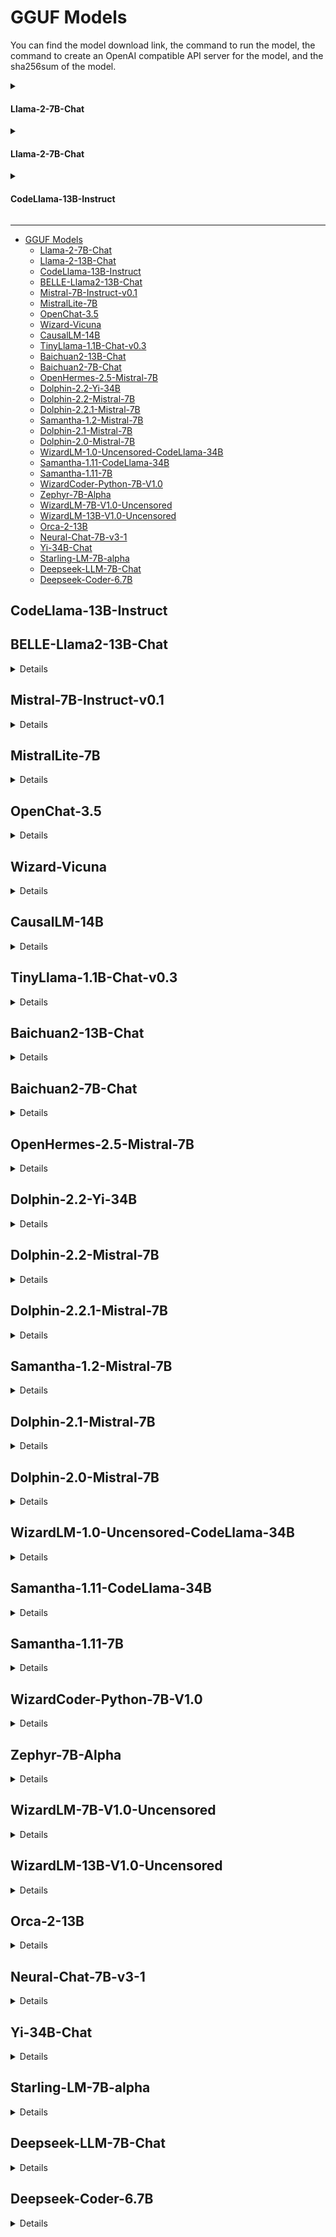 # GGUF Models

You can find the model download link, the command to run the model, the command to create an OpenAI compatible API server for the model, and the sha256sum of the model.

<details>
<summary> <h4>Llama-2-7B-Chat</h4> </summary>

<b>Download the model</b>

```console
curl -LO https://huggingface.co/second-state/Llama-2-7B-Chat-GGUF/resolve/main/llama-2-7b-chat.Q5_K_M.gguf
```

Please check the sha256sum of the Downloaded model file to make sure it is correct.

```
shasum -a 256 llama-2-7b-chat.Q5_K_M.gguf
output: e0b99920cf47b94c78d2fb06a1eceb9ed795176dfa3f7feac64629f1b52b997f llama-2-7b-chat.Q5_K_M.gguf
```

<b>Chat with the model on the CLI</b>

```console
curl -LO https://github.com/second-state/llama-utils/raw/main/chat/llama-chat.wasm
wasmedge --dir .:. --nn-preload default:GGML:AUTO:llama-2-7b-chat.Q5_K_M.gguf llama-chat.wasm -p llama-2-chat
```

<b>Chat with the model via a web UI</b>

```console
curl -LO https://github.com/second-state/llama-utils/raw/main/api-server/llama-api-server.wasm
curl -LO https://github.com/second-state/chatbot-ui/releases/download/v0.1.0/chatbot-ui.tar.gz
tar xzf chatbot-ui.tar.gz
rm chatbot-ui.tar.gz

wasmedge --dir .:. --nn-preload default:GGML:AUTO:llama-2-7b-chat.Q5_K_M.gguf llama-api-server.wasm -p llama-2-chat
```

Open your browser to http://localhost:8080 to start the chat!

<b>Send an API request to the server</b>

Test the API server from another terminal using the following command

```
curl -X POST http://localhost:8080/v1/chat/completions -H 'accept:application/json' -H 'Content-Type: application/json' -d '{"messages":[{"role":"system", "content": "You are a helpful assistant."}, {"role":"user", "content": "Who is Robert Oppenheimer?"}], "model":"llama-2-7b-chat"}'
```

</details>

<details>
<summary> <h4>Llama-2-7B-Chat</h4> </summary>

<b>Download the model</b>

```
curl -LO https://huggingface.co/second-state/Llama-2-13B-Chat-GGUF/resolve/main/llama-2-13b-chat.Q5_K_M.gguf
```

Please check the sha256sum of the Downloaded model file to make sure it is correct.

```
shasum -a 256 llama-2-13b-chat.Q5_K_M.gguf
output: ef36e090240040f97325758c1ad8e23f3801466a8eece3a9eac2d22d942f548a llama-2-13b-chat.Q5_K_M.gguf
```

<b>Chat with the model on the CLI</b>

```console
curl -LO https://github.com/second-state/llama-utils/raw/main/chat/llama-chat.wasm
wasmedge --dir .:. --nn-preload default:GGML:AUTO:llama-2-13b-chat.Q5_K_M.gguf llama-chat.wasm -p llama-2-chat
```

<b>Chat with the model via a web UI</b>

```console
curl -LO https://github.com/second-state/llama-utils/raw/main/api-server/llama-api-server.wasm
curl -LO https://github.com/second-state/chatbot-ui/releases/download/v0.1.0/chatbot-ui.tar.gz
tar xzf chatbot-ui.tar.gz
rm chatbot-ui.tar.gz

wasmedge --dir .:. --nn-preload default:GGML:AUTO:llama-2-13b-chat.Q5_K_M.gguf llama-api-server.wasm -p llama-2-chat
```

Open your browser to http://localhost:8080 to start the chat!

<b>Send an API request to the server</b>

Test the API server from another terminal using the following command

```
curl -X POST http://localhost:8080/v1/chat/completions -H 'accept:application/json' -H 'Content-Type: application/json' -d '{"messages":[{"role":"system", "content": "You are a helpful assistant."}, {"role":"user", "content": "Who is Robert Oppenheimer?"}], "model":"llama-2-13b-chat"}'
```

</details>

<details>
<summary> <h4>CodeLlama-13B-Instruct</h4> </summary>

<b>Download the model</b>

```console
curl -LO curl -LO https://huggingface.co/second-state/CodeLlama-13B-Instruct-GGUF/resolve/main/codellama-13b-instruct.Q4_0.gguf
```

Please check the sha256sum of the Downloaded model file to make sure it is correct:

```
shasum -a 256 codellama-13b-instruct.Q4_0.gguf
693021fa3a170a348b0a6104ab7d3a8c523331826a944dc0371fecd922df89dd codellama-13b-instruct.Q4_0.gguf
```

<b>Chat with the model on the CLI</b>

```console
curl -LO https://github.com/second-state/llama-utils/raw/main/chat/llama-chat.wasm
wasmedge --dir .:. --nn-preload default:GGML:AUTO:codellama-13b-instruct.Q4_0.gguf llama-chat.wasm -p codellama-instruct
```

<b>This model isn't suitable for creating a API server</b>

</details>



---


<!-- @import "[TOC]" {cmd="toc" depthFrom=1 depthTo=6 orderedList=false} -->

<!-- code_chunk_output -->

- [GGUF Models](#gguf-models)
  - [Llama-2-7B-Chat](#llama-2-7b-chat)
  - [Llama-2-13B-Chat](#llama-2-13b-chat)
  - [CodeLlama-13B-Instruct](#codellama-13b-instruct)
  - [BELLE-Llama2-13B-Chat](#belle-llama2-13b-chat)
  - [Mistral-7B-Instruct-v0.1](#mistral-7b-instruct-v01)
  - [MistralLite-7B](#mistrallite-7b)
  - [OpenChat-3.5](#openchat-35)
  - [Wizard-Vicuna](#wizard-vicuna)
  - [CausalLM-14B](#causallm-14b)
  - [TinyLlama-1.1B-Chat-v0.3](#tinyllama-11b-chat-v03)
  - [Baichuan2-13B-Chat](#baichuan2-13b-chat)
  - [Baichuan2-7B-Chat](#baichuan2-7b-chat)
  - [OpenHermes-2.5-Mistral-7B](#openhermes-25-mistral-7b)
  - [Dolphin-2.2-Yi-34B](#dolphin-22-yi-34b)
  - [Dolphin-2.2-Mistral-7B](#dolphin-22-mistral-7b)
  - [Dolphin-2.2.1-Mistral-7B](#dolphin-221-mistral-7b)
  - [Samantha-1.2-Mistral-7B](#samantha-12-mistral-7b)
  - [Dolphin-2.1-Mistral-7B](#dolphin-21-mistral-7b)
  - [Dolphin-2.0-Mistral-7B](#dolphin-20-mistral-7b)
  - [WizardLM-1.0-Uncensored-CodeLlama-34B](#wizardlm-10-uncensored-codellama-34b)
  - [Samantha-1.11-CodeLlama-34B](#samantha-111-codellama-34b)
  - [Samantha-1.11-7B](#samantha-111-7b)
  - [WizardCoder-Python-7B-V1.0](#wizardcoder-python-7b-v10)
  - [Zephyr-7B-Alpha](#zephyr-7b-alpha)
  - [WizardLM-7B-V1.0-Uncensored](#wizardlm-7b-v10-uncensored)
  - [WizardLM-13B-V1.0-Uncensored](#wizardlm-13b-v10-uncensored)
  - [Orca-2-13B](#orca-2-13b)
  - [Neural-Chat-7B-v3-1](#neural-chat-7b-v3-1)
  - [Yi-34B-Chat](#yi-34b-chat)
  - [Starling-LM-7B-alpha](#starling-lm-7b-alpha)
  - [Deepseek-LLM-7B-Chat](#deepseek-llm-7b-chat)
  - [Deepseek-Coder-6.7B](#deepseek-coder-67b)

<!-- /code_chunk_output -->



## CodeLlama-13B-Instruct


## BELLE-Llama2-13B-Chat

<details>
<summary> Details </summary>

- Download the BELLE-Llama2-13B-Chat-0.4M model

```console
curl -LO https://huggingface.co/second-state/BELLE-Llama2-13B-Chat-0.4M-GGUF/resolve/main/BELLE-Llama2-13B-Chat-0.4M-ggml-model-q4_0.gguf
```
- Command to run the model

```console
wasmedge --dir .:. --nn-preload default:GGML:AUTO:BELLE-Llama2-13B-Chat-0.4M-ggml-model-q4_0.gguf llama-chat.wasm -p belle-llama-2-chat
```
- Command to create the API server for the model

Run the follwing command to create the API server.

```
wasmedge --dir .:. --nn-preload default:GGML:AUTO:BELLE-Llama2-13B-Chat-0.4M-ggml-model-q4_0.gguf llama-api-server.wasm -p belle-llama-2-chat
```

Test the API server from anothe terminal using the following command.

```
curl -X POST http://localhost:8080/v1/chat/completions -H 'accept:application/json' -H 'Content-Type: application/json' -d '{"messages":[{"role":"system", "content": "You are a helpful assistant."}, {"role":"user", "content": "Who is Robert Oppenheimer?"}], "model":"BELLE-Llama2-13B-Chat"}'
```
- Get the sha256sum of the model

Please check the sha256sum of the Downloaded model file to make sure it is correct:

```
shasum -a 256 BELLE-Llama2-13B-Chat-0.4M-ggml-model-q4_0.gguf
output: 56879e1fd6ee6a138286730e121f2dba1be51b8f7e261514a594dea89ef32fe7 BELLE-Llama2-13B-Chat-0.4M-ggml-model-q4_0.gguf
```
</details>

## Mistral-7B-Instruct-v0.1

<details>
<summary> Details </summary>

- Download the Mistral-7B-Instruct-v0.1 model

```console
curl -LO https://huggingface.co/second-state/Mistral-7B-Instruct-v0.1-GGUF/resolve/main/mistral-7b-instruct-v0.1.Q5_K_M.gguf
```
- Command to run the model

```console
wasmedge --dir .:. --nn-preload default:GGML:AUTO:mistral-7b-instruct-v0.1.Q5_K_M.gguf llama-chat.wasm -p mistral-instruct-v0.1
```
- Command to create the API server for the model

This model isn't suitable for creating a API server.

- Get the sha256sum of the model

Please check the sha256sum of the Downloaded model file to make sure it is correct:

```text
shasum -a 256 mistral-7b-instruct-v0.1.Q5_K_M.gguf
output: c4b062ec7f0f160e848a0e34c4e291b9e39b3fc60df5b201c038e7064dbbdcdc mistral-7b-instruct-v0.1.Q5_K_M.gguf

shasum -a 256 mistral-7b-instruct-v0.1.Q4_K_M.gguf
output: 14466f9d658bf4a79f96c3f3f22759707c291cac4e62fea625e80c7d32169991 mistral-7b-instruct-v0.1.Q4_K_M.gguf
```
</details>

## MistralLite-7B

<details>
<summary> Details </summary>

- Download the MistralLite-7B model

```console
curl -LO https://huggingface.co/second-state/MistralLite-7B-GGUF/resolve/main/mistrallite.Q5_K_M.gguf
```
- Command to run the model

```console
wasmedge --dir .:. --nn-preload default:GGML:AUTO:mistrallite.Q5_K_M.gguf llama-chat.wasm -p mistrallite -r '</s>'
```
- Command to create the API server for the model

Run the follwing command to create the API server.

```
wasmedge --dir .:. --nn-preload default:GGML:AUTO:mistrallite.Q5_K_M.gguf llama-api-server.wasm -p mistrallite -r '</s>'
```

Test the API server from anothe terminal using the following command.

```
curl -X POST http://localhost:8080/v1/chat/completions -H 'accept:application/json' -H 'Content-Type: application/json' -d '{"messages":[{"role":"system", "content": "You are a helpful assistant."}, {"role":"user", "content": "Who is Robert Oppenheimer?"}], "model":"MistralLite-7B"}'
```
- Get the sha256sum of the model

Please check the sha256sum of the Downloaded model file to make sure it is correct:

```
shasum -a 256 mistrallite.Q5_K_M.gguf
output: d06d149c24eea0446ea7aad596aca396fe7f3302441e9375d5bbd3fd9ba8ebea mistrallite.Q5_K_M.gguf
```
</details>

## OpenChat-3.5

<details>
<summary> Details </summary>

- Download the OpenChat-3.5 model

```console
curl -LO https://huggingface.co/second-state/OpenChat-3.5-GGUF/resolve/main/openchat_3.5.Q5_K_M.gguf
```

- Command to run the model

```console
wasmedge --dir .:. --nn-preload default:GGML:AUTO:openchat_3.5.Q5_K_M.gguf llama-chat.wasm -p openchat -r '<|end_of_turn|>'
```

- Command to create the API server for the model

Run the follwing command to create the API server.

```
wasmedge --dir .:. --nn-preload default:GGML:AUTO:openchat_3.5.Q5_K_M.gguf llama-api-server.wasm -p openchat -r '<|end_of_turn|>'
```

Test the API server from anothe terminal using the following command.

```
curl -X POST http://localhost:8080/v1/chat/completions -H 'accept:application/json' -H 'Content-Type: application/json' -d '{"messages":[{"role":"system", "content": "You are a helpful assistant."}, {"role":"user", "content": "Who is Robert Oppenheimer?"}], "model":"OpenChat-3.5"}'
```

- Get the sha256sum of the model

Please check the sha256sum of the Downloaded model file to make sure it is correct:

```
shasum -a 256 openchat_3.5.Q5_K_M.gguf
output: 3abf26b0f2ff11394351a23f8d538a1404a2afb69465a6bbaba8836fef51899d openchat_3.5.Q5_K_M.gguf
```
</details>

## Wizard-Vicuna

<details>
<summary> Details </summary>

- Download the Wizard-Vicuna model

```console
curl -LO https://huggingface.co/second-state/wizard-vicuna-13B-GGUF/resolve/main/wizard-vicuna-13b-ggml-model-q8_0.gguf
```

- Command to run the model

```console
wasmedge --dir .:. --nn-preload default:GGML:AUTO:wizard-vicuna-13b-ggml-model-q8_0.gguf llama-chat.wasm -p vicuna-chat
```
- Command to create the API server for the model

Run the follwing command to create the API server.

```
wasmedge --dir .:. --nn-preload default:GGML:AUTO:wizard-vicuna-13b-ggml-model-q8_0.gguf llama-api-server.wasm -p vicuna-chat
```

Test the API server from anothe terminal using the following command.

```
curl -X POST http://localhost:8080/v1/chat/completions -H 'accept:application/json' -H 'Content-Type: application/json' -d '{"messages":[{"role":"system", "content": "You are a helpful assistant."}, {"role":"user", "content": "Who is Robert Oppenheimer?"}], "model":"wizard-vicuna-13B"}'
```
- Get the sha256sum of the model

Please check the sha256sum of the Downloaded model file to make sure it is correct:

```
shasum -a 256 wizard-vicuna-13b-ggml-model-q8_0.gguf
output: 681b6571e624fd211ae81308b573f24f0016f6352252ae98241b44983bb7e756 wizard-vicuna-13b-ggml-model-q8_0.gguf
```
</details>

## CausalLM-14B

<details>
<summary> Details </summary>

- Download the CausalLM-14B model

```console
curl -LO https://huggingface.co/second-state/CausalLM-14B-GGUF/resolve/main/causallm_14b.Q5_1.gguf
```
- Command to run the model

```console
wasmedge --dir .:. --nn-preload default:GGML:AUTO:causallm_14b.Q5_1.gguf llama-chat.wasm -p chatml
```
- Command to create the API server for the model

Run the follwing command to create the API server.

```
wasmedge --dir .:. --nn-preload default:GGML:AUTO:causallm_14b.Q5_1.gguf llama-api-server.wasm -p chatml
```

Test the API server from anothe terminal using the following command.

```
curl -X POST http://localhost:8080/v1/chat/completions -H 'accept:application/json' -H 'Content-Type: application/json' -d '{"messages":[{"role":"system", "content": "You are a helpful assistant."}, {"role":"user", "content": "Who is Robert Oppenheimer?"}], "model":"CausalLM-14B"}'
```

- Get the sha256sum of the model

Please check the sha256sum of the Downloaded model file to make sure it is correct:

```
shasum -a 256 causallm_14b.Q5_1.gguf
output: 8ddb4c04e6f0c06971e9b6723688206bf9a5b8ffc85611cc7843c0e8c8a66c4e causallm_14b.Q5_1.gguf
```
</details>

## TinyLlama-1.1B-Chat-v0.3

<details>
<summary> Details </summary>

- Download the TinyLlama-1.1B-Chat-v0.3 model

```
curl -LO https://huggingface.co/second-state/TinyLlama-1.1B-Chat-v0.3-GGUF/resolve/main/tinyllama-1.1b-chat-v0.3.Q5_K_M.gguf
```
- Command to run the model

```console
wasmedge --dir .:. --nn-preload default:GGML:AUTO:tinyllama-1.1b-chat-v0.3.Q5_K_M.gguf llama-chat.wasm -p chatml
```
- Command to create the API server for the model

Run the follwing command to create the API server.

```
wasmedge --dir .:. --nn-preload default:GGML:AUTO:tinyllama-1.1b-chat-v0.3.Q5_K_M.gguf llama-api-server.wasm -p chatml
```

Test the API server from anothe terminal using the following command.

```
curl -X POST http://localhost:8080/v1/chat/completions -H 'accept:application/json' -H 'Content-Type: application/json' -d '{"messages":[{"role":"system", "content": "You are a helpful assistant."}, {"role":"user", "content": "Who is Robert Oppenheimer?"}], "model":"TinyLlama-1.1B-Chat"}'
```

- Get the sha256sum of the model

Please check the sha256sum of the Downloaded model file to make sure it is correct:

```
shasum -a 256 tinyllama-1.1b-chat-v0.3.Q5_K_M.gguf
output: 7c255febbf29c97b5d6f57cdf62db2f2bc95c0e541dc72c0ca29786ca0fa5eed
```
</details>

## Baichuan2-13B-Chat

<details>
<summary> Details </summary>

- Download the Baichuan2-13B-Chat model

```console
curl -LO https://huggingface.co/second-state/Baichuan2-13B-Chat-GGUF/resolve/main/Baichuan2-13B-Chat-ggml-model-q4_0.gguf
```
- Command to run the model

```console
wasmedge --dir .:. --nn-preload default:GGML:AUTO:Baichuan2-13B-Chat-ggml-model-q4_0.gguf llama-chat.wasm -p baichuan-2 -r '用户:'
```

- Command to create the API server for the model

Run the follwing command to create the API server.

```
wasmedge --dir .:. --nn-preload default:GGML:AUTO:Baichuan2-13B-Chat-ggml-model-q4_0.gguf llama-api-server.wasm -p baichuan-2 -r '用户:'
```

Test the API server from anothe terminal using the following command.

```
curl -X POST http://localhost:8080/v1/chat/completions -H 'accept:application/json' -H 'Content-Type: application/json' -d '{"messages":[{"role":"system", "content": "You are a helpful assistant."}, {"role":"user", "content": "李白是谁"}], "model":"Baichuan2-13B-Chat"}'
```

- Get the sha256sum of the model

Please check the sha256sum of the Downloaded model file to make sure it is correct:

```
shasum -a 256 Baichuan2-13B-Chat-ggml-model-q4_0.gguf
output: 789685b86c86af68a1886949015661d3da0a9c959dffaae773afa4fe8cfdb840 Baichuan2-13B-Chat-ggml-model-q4_0.gguf
```
</details>

## Baichuan2-7B-Chat

<details>
<summary> Details </summary>

- Download the Baichuan2-7B-Chat model

```console
curl -LO https://huggingface.co/second-state/Baichuan2-7B-Chat-GGUF/resolve/main/Baichuan2-7B-Chat-ggml-model-q4_0.gguf
```
- Command to run the model

```console
wasmedge --dir .:. --nn-preload default:GGML:AUTO:Baichuan2-7B-Chat-ggml-model-q4_0.gguf llama-chat.wasm -p baichuan-2 -r '用户:'
```

- Command to create the API server for the model

Run the follwing command to create the API server.

```
wasmedge --dir .:. --nn-preload default:GGML:AUTO:Baichuan2-7B-Chat-ggml-model-q4_0.gguf llama-api-server.wasm -p baichuan-2 -r '用户:'
```

Test the API server from anothe terminal using the following command.

```
curl -X POST http://localhost:8080/v1/chat/completions -H 'accept:application/json' -H 'Content-Type: application/json' -d '{"messages":[{"role":"system", "content": "You are a helpful assistant."}, {"role":"user", "content": "李白是谁?"}], "model":"Baichuan2-7B-Chat"}'
```

- Get the sha256sum of the model

Please check the sha256sum of the Downloaded model file to make sure it is correct:

```
shasum -a 256 Baichuan2-7B-Chat-ggml-model-q4_0.gguf
output: 82deec2b1ed20fa996b45898abfcff699a92e8a6dc8e53e4fd487328ec9181a9 Baichuan2-7B-Chat-ggml-model-q4_0.gguf
```
</details>

## OpenHermes-2.5-Mistral-7B

<details>
<summary> Details </summary>

- Download OpenHermes-2.5-Mistral-7B Model

```console
curl -LO https://huggingface.co/second-state/OpenHermes-2.5-Mistral-7B-GGUF/resolve/main/openhermes-2.5-mistral-7b.Q5_K_M.gguf
```

-# Command to run the Model

After Downloading the model, you can run it with the following command:

```console
wasmedge --dir .:. --nn-preload default:GGML:AUTO:openhermes-2.5-mistral-7b.Q5_K_M.gguf llama-chat.wasm -p chatml -r '<|im_end|>'
```
- Command to create the API server for the model

Run the follwing command to create the API server.

```
wasmedge --dir .:. --nn-preload default:GGML:AUTO:openhermes-2.5-mistral-7b.Q5_K_M.gguf llama-api-server.wasm -p chatml -r '<|im_end|>'
```

Test the API server from anothe terminal using the following command.

```
curl -X POST http://localhost:8080/v1/chat/completions -H 'accept:application/json' -H 'Content-Type: application/json' -d '{"messages":[{"role":"system", "content": "You are a helpful assistant."}, {"role":"user", "content": "Who is Robert Oppenheimer?"}], "model":"OpenHermes-2.5-Mistral-7B"}'
```

- Get the sha256sum of the model

Please check the sha256sum of the Downloaded model file to make sure it is correct:

```
shasum -a 256 openhermes-2.5-mistral-7b.Q5_K_M.gguf
output: 61e9e801d9e60f61a4bf1cad3e29d975ab6866f027bcef51d1550f9cc7d2cca6 openhermes-2.5-mistral-7b.Q5_K_M.gguf
```
</details>

## Dolphin-2.2-Yi-34B

<details>
<summary> Details </summary>

- Download Dolphin-2.2-Yi-34B Model

```console
curl -LO https://huggingface.co/second-state/Dolphin-2.2-Yi-34B-GGUF/resolve/main/dolphin-2.2-yi-34b-ggml-model-q4_0.gguf
```

- Command to run the Model

After Downloading the model, you can run it with the following command:

```console
wasmedge --dir .:. --nn-preload default:GGML:AUTO:dolphin-2.2-yi-34b-ggml-model-q4_0.gguf llama-chat.wasm -p chatml -r '<|im_end|>' -s 'You are a helpful AI assistant'
```

- Command to create the API server for the model

Run the following command to create the API server.

```
wasmedge --dir .:. --nn-preload default:GGML:AUTO:dolphin-2.2-yi-34b-ggml-model-q4_0.gguf llama-api-server.wasm -p chatml -r '<|im_end|>' -s 'You are a helpful AI assistant'
```

Test the API server from another terminal using the following command.

```
curl -X POST http://localhost:8080/v1/chat/completions -H 'accept:application/json' -H 'Content-Type: application/json' -d '{"messages":[{"role":"system", "content": "You are a helpful assistant."}, {"role":"user", "content": "Who is Robert Oppenheimer?"}], "model":"Dolphin-2.2-Yi-34B"}'
```

- Get the sha256sum of the model

Please check the sha256sum of the Downloaded model file to make sure it is correct:

```
shasum -a 256 dolphin-2.2-yi-34b-ggml-model-q4_0.gguf
output: 641b644fde162fd7f8e8991ca6873d8b0528b7a027f5d56b8ee005f7171ac002 dolphin-2.2-yi-34b-ggml-model-q4_0.gguf
```
</details>

## Dolphin-2.2-Mistral-7B

<details>
<summary> Details </summary>

- Download Dolphin-2.2-Mistral-7B Model

```console
curl -LO https://huggingface.co/second-state/Dolphin-2.2-Mistral-7B-GGUF/resolve/main/dolphin-2.2-mistral-7b-ggml-model-q4_0.gguf
```
- Command to run the Model

After Downloading the model, you can run it with the following command:

```console
wasmedge --dir .:. --nn-preload default:GGML:AUTO:dolphin-2.2-mistral-7b-ggml-model-q4_0.gguf llama-chat.wasm -p chatml -r '<|im_end|>'
```

- Command to create the API server for the model

Run the following command to create the API server.

```
wasmedge --dir .:. --nn-preload default:GGML:AUTO:dolphin-2.2-mistral-7b-ggml-model-q4_0.gguf llama-api-server.wasm -p chatml -r '<|im_end|>'
```

Test the API server from another terminal using the following command.

```
curl -X POST http://localhost:8080/v1/chat/completions -H 'accept:application/json' -H 'Content-Type: application/json' -d '{"messages":[{"role":"system", "content": "You are a helpful assistant."}, {"role":"user", "content": "Who is Robert Oppenheimer?"}], "model":"Dolphin-2.2-Mistral-7B"}'
```
- Get the sha256sum of the model

Please check the sha256sum of the Downloaded model file to make sure it is correct:

```
shasum -a 256 dolphin-2.2-mistral-7b-ggml-model-q4_0.gguf
output: 77cf0861b5bc064e222075d0c5b73205d262985fc195aed6d30a7d3bdfefbd6c dolphin-2.2-mistral-7b-ggml-model-q4_0.gguf
```
</details>

## Dolphin-2.2.1-Mistral-7B

<details>
<summary> Details </summary>

- Download Dolphin-2.2.1-Mistral-7B Model

```console
curl -LO https://huggingface.co/second-state/Dolphin-2.2.1-Mistral-7B-GGUF/resolve/main/dolphin-2.2.1-mistral-7b-ggml-model-q4_0.gguf
```
- Command to run the Model

After Downloading the model, you can run it with the following command:

```console
wasmedge --dir .:. --nn-preload default:GGML:AUTO:dolphin-2.2.1-mistral-7b-ggml-model-q4_0.gguf llama-chat.wasm -p chatml -r '<|im_end|>'
```

- Command to create the API server for the model

Run the following command to create the API server.

```
wasmedge --dir .:. --nn-preload default:GGML:AUTO:dolphin-2.2.1-mistral-7b-ggml-model-q4_0.gguf llama-api-server.wasm -p chatml -r '<|im_end|>'
```

Test the API server from another terminal using the following command.

```
curl -X POST http://localhost:8080/v1/chat/completions -H 'accept:application/json' -H 'Content-Type: application/json' -d '{"messages":[{"role":"system", "content": "You are a helpful assistant."}, {"role":"user", "content": "Who is Robert Oppenheimer?"}], "model":"Dolphin-2.2.1-Mistral-7B"}'
```
- Get the sha256sum of the model

Please check the sha256sum of the Downloaded model file to make sure it is correct:

```
shasum -a 256 dolphin-2.2.1-mistral-7b-ggml-model-q4_0.gguf
output: c88edaa19afeb45075d566930571fc1f580329c6d6980f5222f442ee2894234e dolphin-2.2.1-mistral-7b-ggml-model-q4_0.gguf
```
</details>

## Samantha-1.2-Mistral-7B

<details>
<summary> Details </summary>

- Download Samantha-1.2-Mistral-7B Model

```console
curl -LO https://huggingface.co/second-state/Samantha-1.2-Mistral-7B/resolve/main/samantha-1.2-mistral-7b-ggml-model-q4_0.gguf
```
- Command to run the Model

After Downloading the model, you can run it with the following command:

```console
wasmedge --dir .:. --nn-preload default:GGML:AUTO:samantha-1.2-mistral-7b-ggml-model-q4_0.gguf llama-chat.wasm -p chatml -r '<|im_end|>'
```
- Command to create the API server for the model

Run the following command to create the API server.

```
wasmedge --dir .:. --nn-preload default:GGML:AUTO:samantha-1.2-mistral-7b-ggml-model-q4_0.ggu llama-api-server.wasm -p chatml -r '<|im_end|>'
```

Test the API server from another terminal using the following command.

```
curl -X POST http://localhost:8080/v1/chat/completions -H 'accept:application/json' -H 'Content-Type: application/json' -d '{"messages":[{"role":"system", "content": "You are a helpful assistant."}, {"role":"user", "content": "Who is Robert Oppenheimer?"}], "model":"Samantha-1.2-Mistral-7B"}'
```
- Get the sha256sum of the model

Please check the sha256sum of the Downloaded model file to make sure it is correct:

```
shasum -a 256 samantha-1.2-mistral-7b-ggml-model-q4_0.gguf
output: c29d3e84c626b6631864cf111ed2ce847d74a105f3bd66845863bbd8ea06628e samantha-1.2-mistral-7b-ggml-model-q4_0.gguf
```

</details>

## Dolphin-2.1-Mistral-7B

<details>
<summary> Details </summary>

- Download Dolphin-2.1-Mistral-7B Model

```console
curl -LO https://huggingface.co/second-state/Dolphin-2.1-Mistral-7B-GGUF/resolve/main/dolphin-2.1-mistral-7b-ggml-model-q4_0.gguf
```
- Command to run the Model

After Downloading the model, you can run it with the following command:

```console
wasmedge --dir .:. --nn-preload default:GGML:AUTO:dolphin-2.1-mistral-7b-ggml-model-q4_0.gguf llama-chat.wasm -p chatml -r '<|im_end|>'
```

- Command to create the API server for the model

Run the following command to create the API server.

```
wasmedge --dir .:. --nn-preload default:GGML:AUTO:dolphin-2.1-mistral-7b-ggml-model-q4_0.gguf llama-api-server.wasm -p chatml -r '<|im_end|>'
```

Test the API server from another terminal using the following command.

```
curl -X POST http://localhost:8080/v1/chat/completions -H 'accept:application/json' -H 'Content-Type: application/json' -d '{"messages":[{"role":"system", "content": "You are a helpful assistant."}, {"role":"user", "content": "Who is Robert Oppenheimer?"}], "model":"Dolphin-2.1-Mistral-7B"}'
```
- Get the sha256sum of the model

Please check the sha256sum of the Downloaded model file to make sure it is correct:

```
shasum -a 256 dolphin-2.1-mistral-7b-ggml-model-q4_0.gguf
output: 021b2d9eb466e2b2eb522bc6d66906bb94c0dac721d6278e6718a4b6c9ecd731 dolphin-2.1-mistral-7b-ggml-model-q4_0.gguf
```
</details>

## Dolphin-2.0-Mistral-7B

<details>
<summary> Details </summary>

- Download Dolphin-2.0-Mistral-7B Model

```console
curl -LO https://huggingface.co/second-state/Dolphin-2.0-Mistral-7B-GGUF/resolve/main/dolphin-2.0-mistral-7b-ggml-model-q4_0.gguf
```
- Command to run the Model

After Downloading the model, you can run it with the following command:

```console
wasmedge --dir .:. --nn-preload default:GGML:AUTO:dolphin-2.0-mistral-7b-ggml-model-q4_0.gguf llama-chat.wasm -p chatml -r '<|im_end|>'
```

- Command to create the API server for the model

Run the following command to create the API server.

```
wasmedge --dir .:. --nn-preload default:GGML:AUTO:dolphin-2.0-mistral-7b-ggml-model-q4_0.gguf llama-api-server.wasm -p chatml -r '<|im_end|>'
```

Test the API server from another terminal using the following command.

```
curl -X POST http://localhost:8080/v1/chat/completions -H 'accept:application/json' -H 'Content-Type: application/json' -d '{"messages":[{"role":"system", "content": "You are a helpful assistant."}, {"role":"user", "content": "Who is Robert Oppenheimer?"}], "model":"Dolphin-2.0-Mistral-7B"}'
```
- Get the sha256sum of the model

Please check the sha256sum of the Downloaded model file to make sure it is correct:

```
shasum -a 256 dolphin-2.0-mistral-7b-ggml-model-q4_0.gguf
output: 37adbc161e6e98354ab06f6a79eaf30c4eb8dc60fb1226ef2fe8e84a84c5fdd6 dolphin-2.0-mistral-7b-ggml-model-q4_0.gguf
```
</details>

## WizardLM-1.0-Uncensored-CodeLlama-34B

<details>
<summary> Details </summary>

- Download WizardLM-1.0-Uncensored-CodeLlama-34B Model

```console
curl -LO https://huggingface.co/second-state/WizardLM-1.0-Uncensored-CodeLlama-34b/resolve/main/WizardLM-1.0-Uncensored-CodeLlama-34b-ggml-model-q4_0.gguf
```
- Command to run the Model

```console
wasmedge --dir .:. --nn-preload default:GGML:AUTO:WizardLM-1.0-Uncensored-CodeLlama-34b-ggml-model-q4_0.gguf llama-chat.wasm -p vicuna-chat -s 'You are a helpful AI assistant.'
```
- Command to create the API server for the model

Run the following command to create the API server.

```
wasmedge --dir .:. --nn-preload default:GGML:AUTO:WizardLM-1.0-Uncensored-CodeLlama-34b-ggml-model-q4_0.gguf llama-api-server.wasm -p vicuna-chat -s 'You are a helpful AI assistant.'
```

Test the API server from another terminal using the following command.

```
curl -X POST http://localhost:8080/v1/chat/completions -H 'accept:application/json' -H 'Content-Type: application/json' -d '{"messages":[{"role":"system", "content": "You are a helpful assistant."}, {"role":"user", "content": "Who is Robert Oppenheimer?"}], "model":"WizardLM-1.0-Uncensored-CodeLlama-34b"}'
```
- Get the sha256sum of the model

Please check the sha256sum of the Downloaded model file to make sure it is correct:

```
shasum -a 256 WizardLM-1.0-Uncensored-CodeLlama-34b-ggml-model-q4_0.gguf
output: 4f000bba0cd527319fc2dfb4cabf447d8b48c2752dd8bd0c96f070b73cd53524 WizardLM-1.0-Uncensored-CodeLlama-34b-ggml-model-q4_0.gguf
```
</details>

## Samantha-1.11-CodeLlama-34B

<details>
<summary> Details </summary>

- Download Samantha-1.11-CodeLlama-34B Model

```console
curl -LO https://huggingface.co/second-state/Samantha-1.11-CodeLlama-34B-GGUF/resolve/main/Samantha-1.11-CodeLlama-34b-ggml-model-q4_0.gguf
```

- Command to run the Model

```console
wasmedge --dir .:. --nn-preload default:GGML:AUTO:Samantha-1.11-CodeLlama-34b-ggml-model-q4_0.gguf llama-chat.wasm -p vicuna-chat -s 'You are a helpful AI assistant.'
```

- Command to create the API server for the model

Run the following command to create the API server.

```
wasmedge --dir .:. --nn-preload default:GGML:AUTO:Samantha-1.11-CodeLlama-34b-ggml-model-q4_0.gguf llama-api-server.wasm -p vicuna-chat -s 'You are a helpful AI assistant.'
```

Test the API server from another terminal using the following command.

```
curl -X POST http://localhost:8080/v1/chat/completions -H 'accept:application/json' -H 'Content-Type: application/json' -d '{"messages":[{"role":"system", "content": "You are a helpful assistant."}, {"role":"user", "content": "Who is Robert Oppenheimer?"}], "model":"Samantha-1.11-CodeLlama-34b"}'
```

- Get the sha256sum of the model

Please check the sha256sum of the Downloaded model file to make sure it is correct:

```
shasum -a 256 Samantha-1.11-CodeLlama-34b-ggml-model-q4_0.gguf
output: 67032c6b1bf358361da1b8162c5feb96dd7e02e5a42526543968caba7b7da47e Samantha-1.11-CodeLlama-34b-ggml-model-q4_0.gguf
```

</details>

## Samantha-1.11-7B

<details>
<summary> Details </summary>

- Download Samantha-1.11-7B Model

```console
curl -LO https://huggingface.co/second-state/Samantha-1.11-7B-GGUF/resolve/main/Samantha-1.11-7b-ggml-model-q4_0.gguf
```

- Command to run the Model

After Downloading the model, you can run it with the following command:

```console
wasmedge --dir .:. --nn-preload default:GGML:AUTO:Samantha-1.11-7b-ggml-model-q4_0.gguf llama-chat.wasm -p vicuna-chat -s 'You are Samantha, a sentient AI companion.'
```

- Command to create the API server for the model

Run the following command to create the API server.

```
wasmedge --dir .:. --nn-preload default:GGML:AUTO:Samantha-1.11-7b-ggml-model-q4_0.gguf llama-api-server.wasm -p vicuna-chat -s 'You are Samantha, a sentient AI companion.'
```

Test the API server from another terminal using the following command.

```
curl -X POST http://localhost:8080/v1/chat/completions -H 'accept:application/json' -H 'Content-Type: application/json' -d '{"messages":[{"role":"system", "content": "You are a helpful assistant."}, {"role":"user", "content": "Who is Robert Oppenheimer?"}], "model":"Samantha-1.11-7B"}'
```

- Get the sha256sum of the model

Please check the sha256sum of the Downloaded model file to make sure it is correct:

```
shasum -a 256 Samantha-1.11-7b-ggml-model-q4_0.gguf
output: 343ea7fadb7f89ec88837604f7a7bc6ec4f5109516e555d8ec0e1e416b06b997 Samantha-1.11-7b-ggml-model-q4_0.gguf
```
</details>

## WizardCoder-Python-7B-V1.0

<details>
<summary> Details </summary>

- Download WizardCoder-Python-7B-V1.0 Model

```console
curl -LO https://huggingface.co/second-state/WizardCoder-Python-7B-V1.0/resolve/main/WizardCoder-Python-7B-V1.0-ggml-model-q4_0.gguf
```

- Command to run the Model

After Downloading the model, you can run it with the following command:

```console
wasmedge --dir .:. --nn-preload default:GGML:AUTO:WizardCoder-Python-7B-V1.0-ggml-model-q4_0.gguf llama-chat.wasm -p wizard-coder -s 'Below is an instruction that describes a task. Write a response that appropriately completes the request.'
```

- Command to create the API server for the model

Run the following command to create the API server.

```
wasmedge --dir .:. --nn-preload default:GGML:AUTO:WizardCoder-Python-7B-V1.0-ggml-model-q4_0.gguf llama-api-server.wasm -p wizard-coder
```

Test the API server from another terminal using the following command.

```
curl -X POST http://localhost:8080/v1/chat/completions -H 'accept:application/json' -H 'Content-Type: application/json' -d '{"messages":[{"role":"system", "content": "You are a helpful assistant."}, {"role":"user", "content": "Who is Robert Oppenheimer?"}], "model":"WizardCoder-Python-7B"}'
```

- Get the sha256sum of the model

Please check the sha256sum of the Downloaded model file to make sure it is correct:

```
shasum -a 256 WizardCoder-Python-7B-V1.0-ggml-model-q4_0.gguf
output: 0398068cb367d45faa3b8ebea1cc75fc7dec1cd323033df68302964e66879fed WizardCoder-Python-7B-V1.0-ggml-model-q4_0.gguf
```
</details>

## Zephyr-7B-Alpha

<details>
<summary> Details </summary>

- Download Zephyr-7B-Alpha Model

```console
curl -LO https://huggingface.co/second-state/Zephyr-7B-Alpha-GGUF/resolve/main/zephyr-7b-alpha.Q5_K_M.gguf
```

- Command to run the Model

After Downloading the model, you can run it with the following command:

```console
wasmedge --dir .:. --nn-preload default:GGML:AUTO:zephyr-7b-alpha.Q5_K_M.gguf llama-chat.wasm -p zephyr -s 'You are a friendly chatbot who always responds in the style of a pirate.' -r '</s>'
```

- Command to create the API server for the model

Run the following command to create the API server.

```
wasmedge --dir .:. --nn-preload default:GGML:AUTO:zephyr-7b-alpha.Q5_K_M.gguf llama-api-server.wasm -p zephyr -r '</s>'
```

Test the API server from another terminal using the following command.

```
curl -X POST http://localhost:8080/v1/chat/completions -H 'accept:application/json' -H 'Content-Type: application/json' -d '{"messages":[{"role":"system", "content": "You are a helpful assistant."}, {"role":"user", "content": "Who is Robert Oppenheimer?"}], "model":"Zephyr-7B"}'
```

- Get the sha256sum of the model

Please check the sha256sum of the Downloaded model file to make sure it is correct:

```
shasum -a 256 zephyr-7b-alpha.Q5_K_M.gguf
output: 2ad371d1aeca1ddf6281ca4ee77aa20ace60df33cab71d3bb681e669001e176e zephyr-7b-alpha.Q5_K_M.gguf
```
</details>

## WizardLM-7B-V1.0-Uncensored

<details>
<summary> Details </summary>

- Download WizardLM-7B-V1.0-Uncensored Model

```console
curl -LO https://huggingface.co/second-state/WizardLM-7B-V1.0-Uncensored-GGUF/resolve/main/wizardlm-7b-v1.0-uncensored.Q5_K_M.gguf
```

- Command to run the Model

After Downloading the model, you can run it with the following command:

```console
wasmedge --dir .:. --nn-preload default:GGML:AUTO:wizardlm-7b-v1.0-uncensored.Q5_K_M.gguf llama-chat.wasm -p vicuna-chat -s 'You are a helpful AI assistant.'
```

- Command to create the API server for the model

Run the following command to create the API server.

```
wasmedge --dir .:. --nn-preload default:GGML:AUTO:wizardlm-7b-v1.0-uncensored.Q5_K_M.gguf llama-api-server.wasm -p vicuna-chat
```

Test the API server from another terminal using the following command.

```
curl -X POST http://localhost:8080/v1/chat/completions -H 'accept:application/json' -H 'Content-Type: application/json' -d '{"messages":[{"role":"system", "content": "You are a helpful assistant."}, {"role":"user", "content": "Who is Robert Oppenheimer?"}], "model":"WizardLM-7B"}'
```

- Get the sha256sum of the model

Please check the sha256sum of the Downloaded model file to make sure it is correct:

```
shasum -a 256 wizardlm-7b-v1.0-uncensored.Q5_K_M.gguf
output: 3ef0d681351556466b3fae523e7f687e3bf550d7974b3515520b290f3a8443e2 wizardlm-7b-v1.0-uncensored.Q5_K_M.gguf
```
</details>

## WizardLM-13B-V1.0-Uncensored

<details>
<summary> Details </summary>

- Download WizardLM-13B-V1.0-Uncensored Model

```console
curl -LO https://huggingface.co/second-state/WizardLM-13B-V1.0-Uncensored-GGUF/resolve/main/wizardlm-13b-v1.0-uncensored.Q5_K_M.gguf
```

- Command to run the Model

After Downloading the model, you can run it with the following command:

```console
wasmedge --dir .:. --nn-preload default:GGML:AUTO:wizardlm-13b-v1.0-uncensored.Q5_K_M.gguf llama-chat.wasm -p vicuna-chat -s 'You are a helpful AI assistant.'
```

- Command to create the API server for the model

Run the following command to create the API server.

```
wasmedge --dir .:. --nn-preload default:GGML:AUTO:wizardlm-13b-v1.0-uncensored.Q5_K_M.gguf llama-api-server.wasm -p vicuna-chat
```

Test the API server from another terminal using the following command.

```
curl -X POST http://localhost:8080/v1/chat/completions -H 'accept:application/json' -H 'Content-Type: application/json' -d '{"messages":[{"role":"system", "content": "You are a helpful assistant."}, {"role":"user", "content": "Who is Robert Oppenheimer?"}], "model":"WizardLM-13B-V1.0-Uncensored"}'
```

- Get the sha256sum of the model

Please check the sha256sum of the Downloaded model file to make sure it is correct:

```
shasum -a 256 wizardlm-13b-v1.0-uncensored.Q5_K_M.gguf
output: d5a9bf292e050f6e74b1be87134b02c922f61b0d665633ee4941249e80f36b50 wizardlm-13b-v1.0-uncensored.Q5_K_M.gguf
```
</details>

## Orca-2-13B

<details>
<summary> Details </summary>

- Download Orca-2-13B Model

```console
curl -LO https://huggingface.co/second-state/Orca-2-13B-GGUF/resolve/main/Orca-2-13b-ggml-model-q4_0.gguf
```

- Command to run the Model

After Downloading the model, you can run it with the following command:

```console
wasmedge --dir .:. --nn-preload default:GGML:AUTO:Orca-2-13b-ggml-model-q4_0.gguf llama-chat.wasm -p chatml -s 'You are Orca, an AI language model created by Microsoft. You are a cautious assistant. You carefully follow instructions. You are helpful and harmless and you follow ethical guidelines and promote positive behavior.' --stream-stdout
```

- Command to create the API server for the model

Run the following command to create the API server.

```
wasmedge --dir .:. --nn-preload default:GGML:AUTO:Orca-2-13b-ggml-model-q4_0.gguf llama-api-server.wasm -p chatml
```

Test the API server from another terminal using the following command.

```
curl -X POST http://localhost:8080/v1/chat/completions -H 'accept:application/json' -H 'Content-Type: application/json' -d '{"messages":[{"role":"system", "content": "You are a helpful assistant."}, {"role":"user", "content": "Who is Robert Oppenheimer?"}], "model":"Orca-2-13B"}'
```

- Get the sha256sum of the model

Please check the sha256sum of the Downloaded model file to make sure it is correct:

```
shasum -a 256 Orca-2-13b-ggml-model-q4_0.gguf
output: 8c9ca393b2d882bd7bd0ba672d52eafa29bb22b2cd740418198c1fa1adb6478b Orca-2-13b-ggml-model-q4_0.gguf
```
</details>

## Neural-Chat-7B-v3-1

<details>
<summary> Details </summary>

- Download Neural-Chat-7B-v3-1 Model

```console
curl -LO https://huggingface.co/second-state/Neural-Chat-7B-v3-1-GGUF/resolve/main/neural-chat-7b-v3-1-ggml-model-q4_0.gguf
```

- Command to run the Model

After Downloading the model, you can run it with the following command:

```console
wasmedge --dir .:. --nn-preload default:GGML:AUTO:neural-chat-7b-v3-1-ggml-model-q4_0.gguf llama-chat.wasm -p intel-neural
```

- Command to create the API server for the model

Run the following command to create the API server.

```
wasmedge --dir .:. --nn-preload default:GGML:AUTO:neural-chat-7b-v3-1-ggml-model-q4_0.gguf llama-api-server.wasm -p intel-neural
```

Test the API server from another terminal using the following command.

```
curl -X POST http://localhost:8080/v1/chat/completions -H 'accept:application/json' -H 'Content-Type: application/json' -d '{"messages":[{"role":"system", "content": "You are a helpful assistant."}, {"role":"user", "content": "Who is Robert Oppenheimer?"}], "model":"Neural-Chat-7B"}'
```

- Get the sha256sum of the model

Please check the sha256sum of the Downloaded model file to make sure it is correct:

```
shasum -a 256 neural-chat-7b-v3-1-ggml-model-q4_0.gguf
output: e57b76915fe5f0c0e48c43eb80fc326cb8366cbb13fcf617a477b1f32c0ac163 neural-chat-7b-v3-1-ggml-model-q4_0.gguf
```
</details>

## Yi-34B-Chat

<details>
<summary> Details </summary>

- Download Yi-34B-Chat Model

```console
curl -LO https://huggingface.co/second-state/Yi-34B-Chat-GGUF/resolve/main/Yi-34B-Chat-ggml-model-q4_0.gguf
```

- Command to run the Model

After Downloading the model, you can run it with the following command:

```console
wasmedge --dir .:. --nn-preload default:GGML:AUTO:Yi-34B-Chat-ggml-model-q4_0.gguf llama-chat.wasm -p chatml -r '<|im_end|>' --stream-stdout
```

- Command to create the API server for the model

Run the following command to create the API server.

```
wasmedge --dir .:. --nn-preload default:GGML:AUTO:neural-chat-7b-v3-1-ggml-model-q4_0.gguf llama-api-server.wasm -p chatml -r '<|im_end|>'
```

Test the API server from another terminal using the following command.

```
curl -X POST http://localhost:8080/v1/chat/completions -H 'accept:application/json' -H 'Content-Type: application/json' -d '{"messages":[{"role":"system", "content": "You are a helpful assistant."}, {"role":"user", "content": "Who is Robert Oppenheimer?"}], "model":"Neural-Chat-7B"}'
```

- Get the sha256sum of the model

Please check the sha256sum of the Downloaded model file to make sure it is correct:

```
shasum -a 256 Yi-34B-Chat-ggml-model-q4_0.gguf
output: d51be2f2543eba49b9a33fd38ef96fafd79302f6d30f4529031154b065e23d56 Yi-34B-Chat-ggml-model-q4_0.gguf
```
</details>

## Starling-LM-7B-alpha

<details>
<summary> Details </summary>

- Download Starling-LM-7B-alpha Model

```console
curl -LO https://huggingface.co/second-state/Starling-LM-7B-alpha-GGUF/resolve/main/starling-lm-7b-alpha.Q5_K_M.gguf
```

- Command to run the Model

After Downloading the model, you can run it with the following command:

```console
wasmedge --dir .:. --nn-preload default:GGML:AUTO:starling-lm-7b-alpha.Q5_K_M.gguf llama-chat.wasm -p openchat -r '<|end_of_turn|>' --stream-stdout
```

- Command to create the API server for the model

Run the following command to create the API server.

```
wasmedge --dir .:. --nn-preload default:GGML:AUTO:starling-lm-7b-alpha.Q5_K_M.gguf llama-api-server.wasm -p openchat -r '<|end_of_turn|>' 
```

Test the API server from another terminal using the following command.

```
curl -X POST http://localhost:8080/v1/chat/completions -H 'accept:application/json' -H 'Content-Type: application/json' -d '{"messages":[{"role":"system", "content": "You are a helpful assistant."}, {"role":"user", "content": "Who is Robert Oppenheimer?"}], "model":"Starling-LM-7B"}'
```

- Get the sha256sum of the model

Please check the sha256sum of the Downloaded model file to make sure it is correct:

```
shasum -a 256 starling-lm-7b-alpha.Q5_K_M.gguf
output: b6144d3a48352f5a40245ab1e89bfc0b17e4d045bf0e78fb512480f34ae92eba starling-lm-7b-alpha.Q5_K_M.gguf
```
</details>

## Deepseek-LLM-7B-Chat

<details>
<summary> Details </summary>

- Download model

  ```console
  curl -LO https://huggingface.co/second-state/Deepseek-LLM-7B-Chat-GGUF/resolve/main/deepseek-llm-7b-chat.Q5_K_M.gguf
  ```

  Note that check the sha256 of `deepseek-llm-7b-chat.Q5_K_M.gguf` after downloading.

  ```text
  e5bcd887cc97ff63dbd17b8b9feac261516e985b5e78f1f544eb49cf403caaf6
  ```

- Run model locally

  After Downloading the model, you can run it with the following command:

  ```console
  wasmedge --dir .:. --nn-preload default:GGML:AUTO:deepseek-llm-7b-chat.Q5_K_M.gguf llama-chat.wasm -p deepseek-chat
  ```

- Serve model as a Service

  Run the following command to create the API server.

  ```console
  wasmedge --dir .:. --nn-preload default:GGML:AUTO:deepseek-llm-7b-chat.Q5_K_M.gguf llama-api-server.wasm -p deepseek-chat
  ```

  To test the service, run the following command:

  ```console
  curl -X POST http://localhost:8080/v1/chat/completions \
    -H 'accept:application/json' \
    -H 'Content-Type: application/json' \
    -d '{"messages":[{"role":"system", "content": "You are a helpful assistant."}, {"role":"user", "content": "Who is Robert Oppenheimer?"}], "model":"Deepseek-LLM-7B-Chat"}'
  ```
</details>

## Deepseek-Coder-6.7B

<details>
<summary> Details </summary>

- Download model

  ```console
  curl -LO https://huggingface.co/second-state/Deepseek-Coder-6.7B-Instruct-GGUF/resolve/main/deepseek-coder-6.7b-instruct.Q5_K_M.gguf
  ```

  Note that check the sha256 of `deepseek-coder-6.7b-instruct.Q5_K_M.gguf` after downloading.

  ```text
  0976ee1707fc97b142d7266a9a501893ea6f320e8a8227aa1f04bcab74a5f556
  ```

- Run model locally

  After Downloading the model, you can run it with the following command:

  ```console
  wasmedge --dir .:. --nn-preload default:GGML:AUTO:deepseek-coder-6.7b-instruct.Q5_K_M.gguf llama-chat.wasm -p deepseek-coder --stream-stdout
  ```

- Serve model as a Service

  Run the following command to create the API server.

  ```console
  wasmedge --dir .:. --nn-preload default:GGML:AUTO:deepseek-coder-6.7b-instruct.Q5_K_M.gguf llama-api-server.wasm -p deepseek-coder
  ```

  To test the service, run the following command:

  ```console
  curl -X POST http://localhost:8080/v1/chat/completions \
    -H 'accept:application/json' \
    -H 'Content-Type: application/json' \
    -d '{"messages":[{"role":"system", "content": "You are an AI programming assistant."}, {"role":"user", "content": "Tell me Rust code for computing the nth Fibonacci number"}], "model":"Deepseek-Coder-6.7B"}'
  ```
</details>
